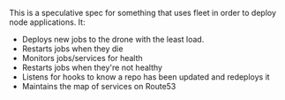 This is a speculative spec for something that uses fleet in order to deploy node applications. It:

* Deploys new jobs to the drone with the least load.
* Restarts jobs when they die
* Monitors jobs/services for health
* Restarts jobs when they're not healthy
* Listens for hooks to know a repo has been updated and redeploys it
* Maintains the map of services on Route53
